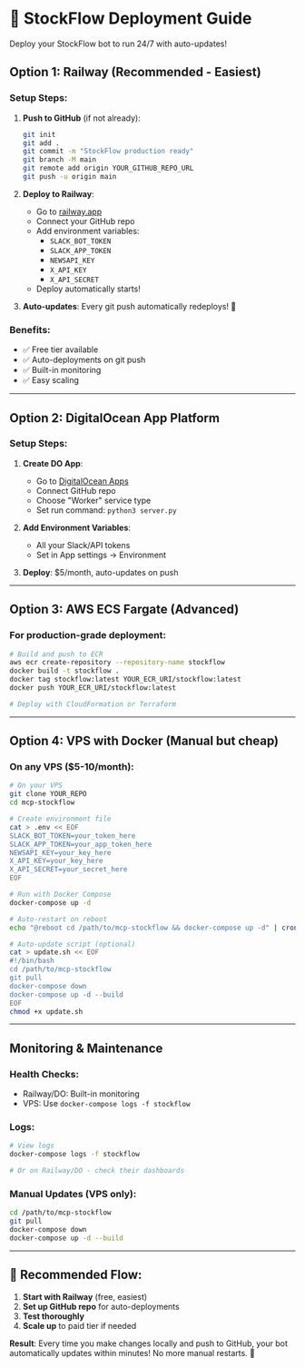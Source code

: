 # 🚀 StockFlow Deployment Guide

Deploy your StockFlow bot to run 24/7 with auto-updates!

## Option 1: Railway (Recommended - Easiest)

### Setup Steps:
1. **Push to GitHub** (if not already):
   ```bash
   git init
   git add .
   git commit -m "StockFlow production ready"
   git branch -M main
   git remote add origin YOUR_GITHUB_REPO_URL
   git push -u origin main
   ```

2. **Deploy to Railway**:
   - Go to [railway.app](https://railway.app)
   - Connect your GitHub repo
   - Add environment variables:
     - `SLACK_BOT_TOKEN`
     - `SLACK_APP_TOKEN`
     - `NEWSAPI_KEY`
     - `X_API_KEY`
     - `X_API_SECRET`
   - Deploy automatically starts!

3. **Auto-updates**: Every git push automatically redeploys! 🎉

### Benefits:
- ✅ Free tier available
- ✅ Auto-deployments on git push
- ✅ Built-in monitoring
- ✅ Easy scaling

---

## Option 2: DigitalOcean App Platform

### Setup Steps:
1. **Create DO App**:
   - Go to [DigitalOcean Apps](https://cloud.digitalocean.com/apps)
   - Connect GitHub repo
   - Choose "Worker" service type
   - Set run command: `python3 server.py`

2. **Add Environment Variables**:
   - All your Slack/API tokens
   - Set in App settings → Environment

3. **Deploy**: $5/month, auto-updates on push

---

## Option 3: AWS ECS Fargate (Advanced)

### For production-grade deployment:
```bash
# Build and push to ECR
aws ecr create-repository --repository-name stockflow
docker build -t stockflow .
docker tag stockflow:latest YOUR_ECR_URI/stockflow:latest
docker push YOUR_ECR_URI/stockflow:latest

# Deploy with CloudFormation or Terraform
```

---

## Option 4: VPS with Docker (Manual but cheap)

### On any VPS ($5-10/month):
```bash
# On your VPS
git clone YOUR_REPO
cd mcp-stockflow

# Create environment file
cat > .env << EOF
SLACK_BOT_TOKEN=your_token_here
SLACK_APP_TOKEN=your_app_token_here
NEWSAPI_KEY=your_key_here
X_API_KEY=your_key_here
X_API_SECRET=your_secret_here
EOF

# Run with Docker Compose
docker-compose up -d

# Auto-restart on reboot
echo "@reboot cd /path/to/mcp-stockflow && docker-compose up -d" | crontab -

# Auto-update script (optional)
cat > update.sh << EOF
#!/bin/bash
cd /path/to/mcp-stockflow
git pull
docker-compose down
docker-compose up -d --build
EOF
chmod +x update.sh
```

---

## Monitoring & Maintenance

### Health Checks:
- Railway/DO: Built-in monitoring
- VPS: Use `docker-compose logs -f stockflow`

### Logs:
```bash
# View logs
docker-compose logs -f stockflow

# Or on Railway/DO - check their dashboards
```

### Manual Updates (VPS only):
```bash
cd /path/to/mcp-stockflow
git pull
docker-compose down
docker-compose up -d --build
```

---

## 🎯 Recommended Flow:

1. **Start with Railway** (free, easiest)
2. **Set up GitHub repo** for auto-deployments
3. **Test thoroughly**
4. **Scale up** to paid tier if needed

**Result**: Every time you make changes locally and push to GitHub, your bot automatically updates within minutes! No more manual restarts. 🚀